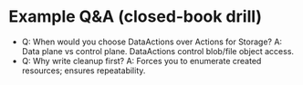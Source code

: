 # Example Q&A (closed‑book drill)
- Q: When would you choose DataActions over Actions for Storage?
A: Data plane vs control plane. DataActions control blob/file object access.
- Q: Why write cleanup first?
A: Forces you to enumerate created resources; ensures repeatability.